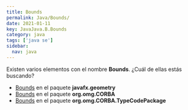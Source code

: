 ```yaml
---
title: Bounds
permalink: Java/Bounds/
date: 2021-01-11
key: JavaJava.B.Bounds
category: java
tags: ['java se']
sidebar: 
  nav: java
---
```


Existen varios elementos con el nombre **Bounds**. ¿Cuál de ellas estás buscando?
<ul>
<li><a href="/Java/Bounds-javafx-geometry/">Bounds</a> en el paquete <strong>javafx.geometry</strong></li>
<li><a href="/Java/Bounds-org-omg-CORBA/">Bounds</a> en el paquete <strong>org.omg.CORBA</strong></li>
<li><a href="/Java/Bounds-org-omg-CORBA-TypeCodePackage/">Bounds</a> en el paquete <strong>org.omg.CORBA.TypeCodePackage</strong></li>
<ul>
